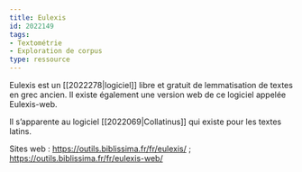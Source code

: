 ```yaml
---
title: Eulexis
id: 2022149
tags:
- Textométrie
- Exploration de corpus
type: ressource
---
```


Eulexis est un [[2022278|logiciel]] libre et gratuit de lemmatisation de textes en grec ancien. Il existe également une version web de ce logiciel appelée Eulexis-web. 

Il s’apparente au logiciel [[2022069|Collatinus]] qui existe pour les textes latins.

Sites web : <https://outils.biblissima.fr/fr/eulexis/> ; <https://outils.biblissima.fr/fr/eulexis-web/>

